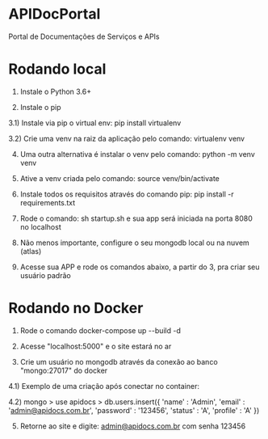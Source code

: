 # APIDocPortal
Portal de Documentações de Serviços e APIs

# Rodando local

1) Instale o Python 3.6+

2) Instale o pip

3.1) Instale via pip o virtual env: pip install virtualenv

3.2) Crie uma venv na raiz da aplicação pelo comando: virtualenv venv

4) Uma outra alternativa é instalar o venv pelo comando: python -m venv venv

5) Ative a venv criada pelo comando: source venv/bin/activate

6) Instale todos os requisitos através do comando pip: pip install -r requirements.txt

7) Rode o comando: sh startup.sh e sua app será iniciada na porta 8080 no localhost

8) Não menos importante, configure o seu mongodb local ou na nuvem (atlas)

9) Acesse sua APP e rode os comandos abaixo, a partir do 3, pra criar seu usuário padrão

# Rodando no Docker

1) Rode o comando docker-compose up --build -d

2) Acesse "localhost:5000" e o site estará no ar

3) Crie um usuário no mongodb através da conexão ao banco "mongo:27017" do docker

4.1) Exemplo de uma criação após conectar no container: 

4.2) mongo > use apidocs > db.users.insert({ 'name' : 'Admin', 'email' : 'admin@apidocs.com.br', 'password' : '123456', 'status' : 'A', 'profile' : 'A' })

5) Retorne ao site e digite: admin@apidocs.com.br com senha 123456